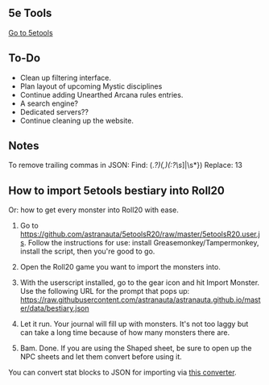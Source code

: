 ## 5e Tools
[Go to 5etools](5etools.html)

## To-Do
- Clean up filtering interface.
- Plan layout of upcoming Mystic disciplines
- Continue adding Unearthed Arcana rules entries.
- A search engine?
- Dedicated servers??
- Continue cleaning up the website.

## Notes
To remove trailing commas in JSON:
Find: (.*?)(,)(:?\s*]|\s*})
Replace: $1$3

## How to import 5etools bestiary into Roll20
Or: how to get every  monster into Roll20 with ease.

1. Go to https://github.com/astranauta/5etoolsR20/raw/master/5etoolsR20.user.js. Follow the instructions for use: install Greasemonkey/Tampermonkey, install the script, then you're good to go.

2. Open the Roll20 game you want to import the monsters into.

3. With the userscript installed, go to the gear icon and hit Import Monster. Use the following URL for the prompt that pops up:
https://raw.githubusercontent.com/astranauta/astranauta.github.io/master/data/bestiary.json

4. Let it run. Your journal will fill up with monsters. It's not too laggy but can take a long time because of how many monsters there are.

5. Bam. Done. If you are using the Shaped sheet, be sure to open up the NPC sheets and let them convert before using it.

You can convert stat blocks to JSON for importing via [this converter](converter.html).
